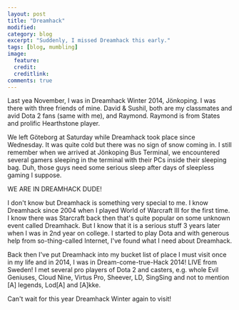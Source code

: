 ```yaml
---
layout: post
title: "Dreamhack"
modified:
category: blog
excerpt: "Suddenly, I missed Dreamhack this early."
tags: [blog, mumbling]
image:
  feature: 
  credit: 
  creditlink: 
comments: true
---
```


Last yea November, I was in Dreamhack Winter 2014, Jönkoping. I was there with three friends of mine. David & Sushil, both are my classmates and avid Dota 2 fans (same with me), and Raymond. Raymond is from States and prolific Hearthstone player.

We left Göteborg at Saturday while Dreamhack took place since Wednesday. It was quite cold but there was no sign of snow coming in. I still remember when we arrived at Jönkoping Bus Terminal, we encountered several gamers sleeping in the terminal with their PCs inside their sleeping bag. Duh, those guys need some serious sleep after days of sleepless gaming I suppose.

WE ARE IN DREAMHACK DUDE!

I don't know but Dreamhack is something very special to me. I know Dreamhack since 2004 when I played World of Warcraft III for the first time. I know there was Starcraft back then that's quite popular on some unknown event called Dreamhack. But I know that it is a serious stuff 3 years later when I was in 2nd year on college. I started to play Dota and with generous help from so-thing-called Internet, I've found what I need about Dreamhack.

Back then I've put Dreamhack into my bucket list of place I must visit once in my life and in 2014, I was in Dream-come-true-Hack 2014! LIVE from Sweden! I met several pro players of Dota 2 and casters, e.g. whole Evil Geniuses, Cloud Nine, Virtus Pro, Sheever, LD, SingSing and not to mention [A] legends, Lod[A] and [A]kke.

Can't wait for this year Dreamhack Winter again to visit!